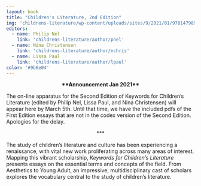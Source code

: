 ```yaml
---
layout: book
title: "Children's Literature, 2nd Edition"
img: 'childrens-literature/wp-content/uploads/sites/9/2021/01/9781479899678.jpg'
editors:
  - name: Philip Nel
    link: 'childrens-literature/author/pnel'
  - name: Nina Christensen
    link: 'childrens-literature/author/nchris'
  - name: Lissa Paul
    link: 'childrens-literature/author/lpaul'
color: '#9b6e04'
---
```

<center>
  <p><b>**Announcement Jan 2021**</b></p>
</center>


The on-line apparatus for the Second Edition of Keywords for Children’s Literature (edited by Philip Nel, Lissa Paul, and Nina Christensen) will appear here by March 5th. Until that time, we have the included pdfs of the First Edition essays that are not in the codex version of the Second Edition. Apologies for the delay.

<center>
  <p> *** </p>
</center>

The study of children’s literature and culture has been experiencing a renaissance, with vital new work proliferating across many areas of interest. Mapping this vibrant scholarship, *Keywords for Children’s Literature* presents essays on the essential terms and concepts of the field. From Aesthetics to Young Adult, an impressive, multidisciplinary cast of scholars explores the vocabulary central to the study of children’s literature.
